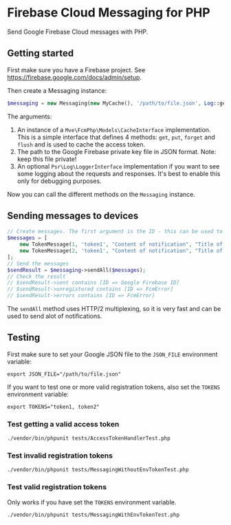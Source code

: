 # Firebase Cloud Messaging for PHP

Send Google Firebase Cloud messages with PHP.

## Getting started

First make sure you have a Firebase project. See https://firebase.google.com/docs/admin/setup.

Then create a Messaging instance:

```php
$messaging = new Messaging(new MyCache(), '/path/to/file.json', Log::getLogger());
```

The arguments:

1. An instance of a `Mve\FcmPhp\Models\CacheInterface` implementation. This is a simple interface that defines 4 methods: `get`, `put`, `forget` and `flush` and is used to cache the access token.
2. The path to the Google Firebase private key file in JSON format. Note: keep this file private!
3. An optional `Psr\Log\LoggerInterface` implementation if you want to see some logging about the requests and responses. It's best to enable this only for debugging purposes.

Now you can call the different methods on the `Messaging` instance.

## Sending messages to devices

```php
// Create messages. The first argument is the ID - this can be used to map the result to the specific message after sending.
$messages = [
    new TokenMessage(1, 'token1', "Content of notification", "Title of notification"),
    new TokenMessage(2, 'token1', "Content of notification", "Title of notification")
];
// Send the messages
$sendResult = $messaging->sendAll($messages);
// Check the result
// $sendResult->sent contains [ID => Google Firebase ID]
// $sendResult->unregistered contains [ID => FcmError]
// $sendResult->errors contains [ID => FcmError]
```

The `sendAll` method uses HTTP/2 multiplexing, so it is very fast and can be used to send alot of notifications.

## Testing

First make sure to set your Google JSON file to the `JSON_FILE` environment variable:

`export JSON_FILE="/path/to/file.json"`

If you want to test one or more valid registration tokens, also set the `TOKENS` environment variable:

`export TOKENS="token1, token2"`

### Test getting a valid access token

`./vendor/bin/phpunit tests/AccessTokenHandlerTest.php`

### Test invalid registration tokens

`./vendor/bin/phpunit tests/MessagingWithoutEnvTokenTest.php`

### Test valid registration tokens

Only works if you have set the `TOKENS` environment variable.

`./vendor/bin/phpunit tests/MessagingWithEnvTokenTest.php`